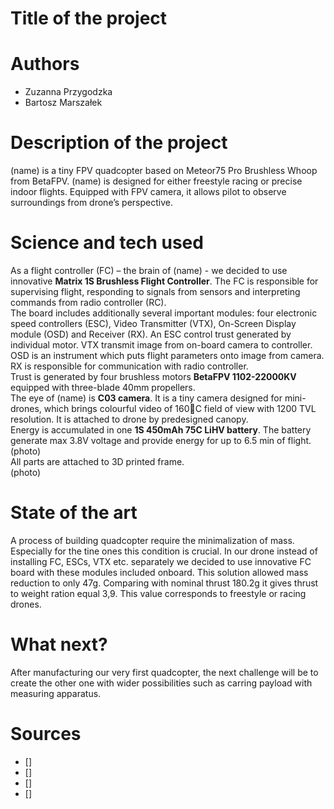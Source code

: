# Title of the project
# Authors 
- Zuzanna Przygodzka
- Bartosz Marszałek
# Description of the project 
(name) is a tiny FPV quadcopter based on Meteor75 Pro Brushless Whoop from BetaFPV. (name) is designed for either freestyle racing or precise indoor flights. Equipped with FPV camera, it allows pilot to observe surroundings from drone’s perspective.  
# Science and tech used 
As a flight controller (FC) – the brain of (name) - we decided to use innovative **Matrix 1S Brushless Flight Controller**. The FC is responsible for supervising flight, responding to signals from sensors and interpreting commands from radio controller (RC).  
The board includes additionally several important modules: four electronic speed controllers (ESC), Video Transmitter (VTX), On-Screen Display module (OSD) and Receiver (RX). An ESC control trust generated by individual motor. VTX transmit image from on-board camera to controller. OSD is an instrument which puts flight parameters onto image from camera. RX is responsible for communication with radio controller.  
Trust is generated by four brushless motors **BetaFPV 1102-22000KV** equipped with three-blade 40mm propellers.  
The eye of (name) is **C03 camera**. It is a tiny camera designed for mini-drones, which brings colourful video of 160C field of view with 1200 TVL resolution. It is attached to drone by predesigned canopy.  
Energy is accumulated in one **1S 450mAh 75C LiHV battery**. The battery generate max 3.8V voltage and provide energy for up to 6.5 min of flight.  
  (photo)  
All parts are attached to 3D printed frame.  
	(photo)

# State of the art 
A process of building quadcopter require the minimalization of mass. Especially for the tine ones this condition is crucial. In our drone instead of installing FC, ESCs, VTX etc. separately we decided to use innovative FC board with these modules included onboard. This solution allowed mass reduction to only 47g. Comparing with nominal thrust 180.2g it gives thrust to weight ration equal 3,9. This value corresponds to freestyle or racing drones.
# What next?
After manufacturing our very first quadcopter, the next challenge will be to create the other one with wider possibilities such as carring payload with measuring apparatus.
# Sources 
- []
- []
- []
- []
